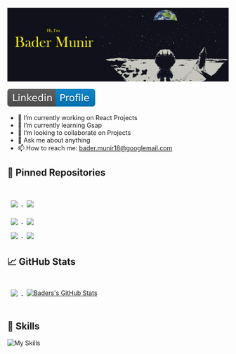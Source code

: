 ![baders GitHub Banner](./assets/moon2.png)

[![LinkedIn Badge](./assets/linkedin.svg)](https://www.linkedin.com/in/badermunir/)

- 🔭 I’m currently working on React Projects
- 🌱 I’m currently learning Gsap
- 👯 I’m looking to collaborate on Projects
- 💬 Ask me about anything
- 📫 How to reach me: bader.munir18@googlemail.com

## 📌 Pinned Repositories

<br>
<a href="https://github.com/XBaderM/snippet-blog">
  <img align="center" style="margin:1rem 0.5rem" src="https://github-readme-stats-w2gq.vercel.app/api/pin/?username=XBaderM&repo=snippet-blog&title_color=ffffff&text_color=c9cacc&icon_color=4AB197&bg_color=1A2B34" />
</a>

<a href="https://github.com/XBaderM/artsy-e-commerce">
  <img align="center" style="margin:0.5rem" src="https://github-readme-stats-w2gq.vercel.app/api/pin/?username=XBaderM&repo=artsy-e-commerce&title_color=ffffff&text_color=c9cacc&icon_color=4AB197&bg_color=1A2B34" />
</a>



<br>

<a href="https://github.com/XBaderM/stock-taker-frontend">
  <img align="center" style="margin:0.5rem" src="http://github-readme-stats-w2gq.vercel.app/api/pin/?username=XBaderM&repo=stock-taker-frontend&title_color=ffffff&text_color=c9cacc&icon_color=4AB197&bg_color=1A2B34" />
</a>
<a href="https://github.com/XBaderM/Readme-Generator">
  <img align="center" style="margin:0.5rem" src="http://github-readme-stats-w2gq.vercel.app/api/pin/?username=XBaderM&repo=Readme-Generator&title_color=ffffff&text_color=c9cacc&icon_color=4AB197&bg_color=1A2B34" />
</a>
<br>
<a href="https://github.com/XBaderM/Day-Planner">
  <img align="center" style="margin:0.5rem" src="http://github-readme-stats-w2gq.vercel.app/api/pin/?username=XBaderM&repo=Day-Planner&title_color=ffffff&text_color=c9cacc&icon_color=4AB197&bg_color=1A2B34" />
</a>
<a href="https://github.com/XBaderM/Weather-Dashboard">
  <img align="center" style="margin:0.5rem" src="http://github-readme-stats-w2gq.vercel.app/api/pin/?username=XBaderM&repo=Weather-Dashboard&title_color=ffffff&text_color=c9cacc&icon_color=4AB197&bg_color=1A2B34" />
</a>
<br>

## &#x1f4c8; GitHub Stats

<br>

<a href="https://github.com/XBaderM">
  <img align="center" style="margin:0.5rem" src="http://github-readme-stats-w2gq.vercel.app/api/top-langs/?username=XBaderM&hide=html,css&title_color=ffffff&text_color=c9cacc&icon_color=4AB197&bg_color=1A2B34" />
</a>

<a href="https://github.com/XBaderM">
  <img align="center" style="margin:0.5rem" src="http://github-readme-stats-w2gq.vercel.app/api?username=XBaderM&show_icons=true&line_height=27&count_private=true&title_color=ffffff&text_color=c9cacc&icon_color=4AB097&bg_color=1A2B34" alt="Baders's GitHub Stats" />
</a>

<br>
<br>


## 💼 Skills

![My Skills](https://skillicons.dev/icons?i=js,html,css,react,redux,nodejs,tailwind,bootstrap,cs,git,github,gitlab,graphql,ai,ps,xd,jest,jquery,mongodb,mysql,vscode)
